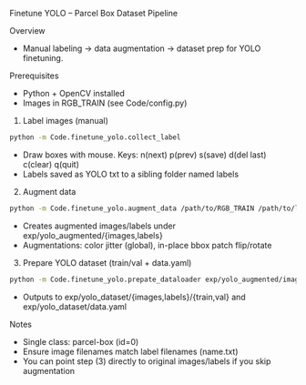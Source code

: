 Finetune YOLO – Parcel Box Dataset Pipeline

Overview
- Manual labeling → data augmentation → dataset prep for YOLO finetuning.

Prerequisites
- Python + OpenCV installed
- Images in RGB_TRAIN (see Code/config.py)

1) Label images (manual)
```bash
python -m Code.finetune_yolo.collect_label
```
- Draw boxes with mouse. Keys: n(next) p(prev) s(save) d(del last) c(clear) q(quit)
- Labels saved as YOLO txt to a sibling folder named labels

2) Augment data
```bash
python -m Code.finetune_yolo.augment_data /path/to/RGB_TRAIN /path/to/labels --out_dir exp/yolo_augmented --max_aug_per_image 2
```
- Creates augmented images/labels under exp/yolo_augmented/{images,labels}
- Augmentations: color jitter (global), in-place bbox patch flip/rotate

3) Prepare YOLO dataset (train/val + data.yaml)
```bash
python -m Code.finetune_yolo.prepate_dataloader exp/yolo_augmented/images exp/yolo_augmented/labels --out_root exp/yolo_dataset --val_ratio 0.1
```
- Outputs to exp/yolo_dataset/{images,labels}/{train,val} and exp/yolo_dataset/data.yaml

Notes
- Single class: parcel-box (id=0)
- Ensure image filenames match label filenames (name.txt)
- You can point step (3) directly to original images/labels if you skip augmentation

